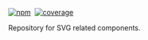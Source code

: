 [![npm](http://ej2.syncfusion.com/github-badges?package=@syncfusion/ej2-svg-base)](https://www.npmjs.com/package/@syncfusion/ej2-svg-base)&nbsp;&nbsp;[![coverage](http://ej2.syncfusion.com/badges/ej2-svg-base/coverage.svg)](http://ej2.syncfusion.com/badges/ej2-svg-base)

Repository for SVG related components.